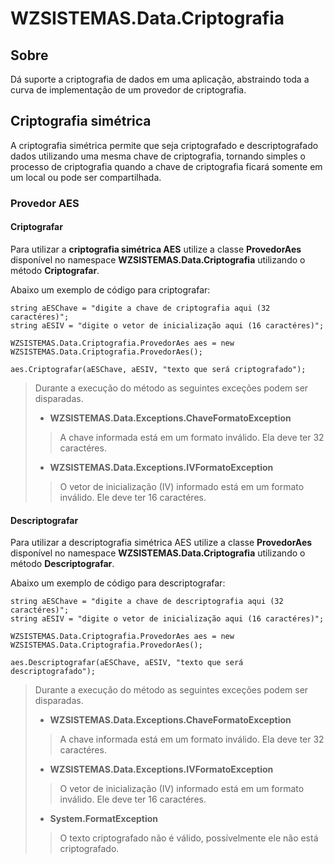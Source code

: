 # WZSISTEMAS.Data.Criptografia

## Sobre

Dá suporte a criptografia de dados em uma aplicação, abstraindo toda a curva de implementação de um provedor de criptografia.

## Criptografia simétrica

A criptografia simétrica permite que seja criptografado e descriptografado dados utilizando uma mesma chave de criptografia, tornando simples o processo de criptografia quando a chave de criptografia ficará somente em um local ou pode ser compartilhada.

### Provedor AES

#### Criptografar

Para utilizar a **criptografia simétrica AES** utilize a classe **ProvedorAes** disponível no namespace **WZSISTEMAS.Data.Criptografia** utilizando o método **Criptografar**.

Abaixo um exemplo de código para criptografar:

```
string aESChave = "digite a chave de criptografia aqui (32 caractéres)";
string aESIV = "digite o vetor de inicialização aqui (16 caractéres)";

WZSISTEMAS.Data.Criptografia.ProvedorAes aes = new WZSISTEMAS.Data.Criptografia.ProvedorAes();

aes.Criptografar(aESChave, aESIV, "texto que será criptografado");
```

> Durante a execução do método as seguintes exceções podem ser disparadas.
> * **WZSISTEMAS.Data.Exceptions.ChaveFormatoException**
>> A chave informada está em um formato inválido. Ela deve ter 32 caractéres.
> * **WZSISTEMAS.Data.Exceptions.IVFormatoException**
>> O vetor de inicialização (IV) informado está em um formato inválido. Ele deve ter 16 caractéres.

#### Descriptografar

Para utilizar a descriptografia simétrica AES utilize a classe **ProvedorAes** disponível no namespace **WZSISTEMAS.Data.Criptografia** utilizando o método **Descriptografar**.

Abaixo um exemplo de código para descriptografar:

```
string aESChave = "digite a chave de descriptografia aqui (32 caractéres)";
string aESIV = "digite o vetor de inicialização aqui (16 caractéres)";

WZSISTEMAS.Data.Criptografia.ProvedorAes aes = new WZSISTEMAS.Data.Criptografia.ProvedorAes();

aes.Descriptografar(aESChave, aESIV, "texto que será descriptografado");
```

> Durante a execução do método as seguintes exceções podem ser disparadas.
> * **WZSISTEMAS.Data.Exceptions.ChaveFormatoException**
>> A chave informada está em um formato inválido. Ela deve ter 32 caractéres.
> * **WZSISTEMAS.Data.Exceptions.IVFormatoException**
>> O vetor de inicialização (IV) informado está em um formato inválido. Ele deve ter 16 caractéres.
> * **System.FormatException**
>> O texto criptografado não é válido, possívelmente ele não está criptografado.
